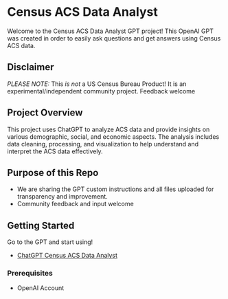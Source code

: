 # Census ACS Data Analyst

Welcome to the Census ACS Data Analyst GPT project! This OpenAI GPT was created in order to easily ask questions and get answers using Census ACS data.

## Disclaimer
*PLEASE NOTE:* This *is not* a US Census Bureau Product! It is an experimental/independent community project. Feedback welcome

## Project Overview

This project uses ChatGPT to analyze ACS data and provide insights on various demographic, social, and economic aspects. The analysis includes data cleaning, processing, and visualization to help understand and interpret the ACS data effectively.

## Purpose of this Repo

- We are sharing the GPT custom instructions and all files uploaded for transparency and improvement.
- Community feedback and input welcome


## Getting Started

Go to the GPT and start using!
- [ChatGPT Census ACS Data Analyst](https://chatgpt.com/g/g-7OOyAl2VU-census-acs-data-analyst)

### Prerequisites
- OpenAI Account 



